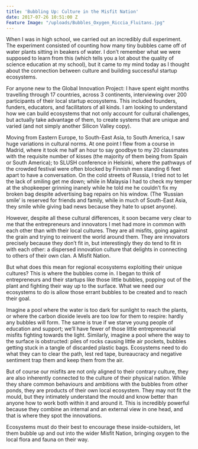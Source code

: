 ```yaml
---
title: 'Bubbling Up: Culture in the Misfit Nation'
date: 2017-07-26 10:51:00 Z
Feature Image: "/uploads/Bubbles_Oxygen_Riccia_Fluitans.jpg"
---
```


When I was in high school, we carried out an incredibly dull experiment. The experiment consisted of counting how many tiny bubbles came off of water plants sitting in beakers of water. I don’t remember what we were supposed to learn from this (which tells you a lot about the quality of science education at my school), but it came to my mind today as I thought about the connection between culture and building successful startup ecosystems. 

For anyone new to the Global Innovation Project: I have spent eight months travelling through 17 countries, across 3 continents, interviewing over 200 participants of their local startup ecosystems. This included founders, funders, educators, and facilitators of all kinds. I am looking to understand how we can build ecosystems that not only account for cultural challenges, but actually take advantage of them, to create systems that are unique and varied (and not simply another Silicon Valley copy). 

Moving from Eastern Europe, to South-East Asia, to South America, I saw huge variations in cultural norms. At one point I flew from a course in Madrid, where it took me half an hour to say goodbye to my 20 classmates with the requisite number of kisses (the majority of them being from Spain or South America); to SLUSH conference in Helsinki, where the pathways of the crowded festival were often blocked by Finnish men standing 6 feet apart to have a conversation. On the cold streets of Russia, I tried not to let the lack of smiling get me down; while in Malaysia I had to check my temper at the shopkeeper grinning inanely while he told me he couldn’t fix my broken bag despite advertising bag repairs on his window. (The ‘Russian smile’ is reserved for friends and family, while in much of South-East Asia, they smile while giving bad news because they hate to upset anyone). 

However, despite all these cultural differences, it soon became very clear to me that the entrepreneurs and innovators I met had more in common with each other than with their local cultures. They are all misfits, going against the grain and trying to reinvent the world around them. They are innovators precisely because they don’t fit in, but interestingly they do tend to fit in with each other: a dispersed innovation culture that delights in connecting to others of their own clan. A Misfit Nation. 

But what does this mean for regional ecosystems exploiting their unique cultures? This is where the bubbles come in. I began to think of entrepreneurs and their startups like those little bubbles, popping out of the plant and fighting their way up to the surface. What we need our ecosystems to do is allow those errant bubbles to be created and to reach their goal. 

Imagine a pool where the water is too dark for sunlight to reach the plants, or where the carbon dioxide levels are too low for them to respire: hardly any bubbles will form. The same is true if we starve young people of education and support; we’ll have fewer of those little entrepreneurial misfits fighting towards the light. Similarly, imagine a pool where the way to the surface is obstructed: piles of rocks causing little air pockets, bubbles getting stuck in a tangle of discarded plastic bags. Ecosystems need to do what they can to clear the path, lest red tape, bureaucracy and negative sentiment trap them and keep them from the air. 

But of course our misfits are not only aligned to their contrary culture, they are also inherently connected to the culture of their physical nation. While they share common behaviours and ambitions with the bubbles from other ponds, they are products of their own local ecosystem. They may not fit the mould, but they intimately understand the mould and know better than anyone how to work both within it and around it. This is incredibly powerful because they combine an internal and an external view in one head, and that is where they spot the innovations. 

Ecosystems must do their best to encourage these inside-outsiders, let them bubble up and out into the wider Misfit Nation, bringing oxygen to the local flora and fauna on their way.   
